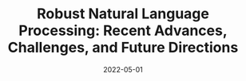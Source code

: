 ---
title: "Robust Natural Language Processing: Recent Advances, Challenges, and Future Directions"
collection: publications
permalink: /publication/2022-01-01-Robust-Natural-Language-Processing-Recent-Advances-Challenges-and-Future-Directions
date: 2022-05-01
venue: 'CoRR'
link: 'https://arxiv.org/abs/2201.00768'
citation: ' Marwan Omar,  Soohyeon Choi,  DaeHun Nyang,  David Mohaisen, &quot;Robust Natural Language Processing: Recent Advances, Challenges, and Future Directions.&quot; CoRR, 2022.'
---